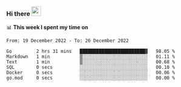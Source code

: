 ### Hi there <a href="https://www.gautamkrishnar.com/"><img src="https://media.giphy.com/media/hvRJCLFzcasrR4ia7z/giphy.gif" width="25px"></a>

📊 **This week I spent my time on**

<!--START_SECTION:waka-->

```text
From: 19 December 2022 - To: 26 December 2022

Go         2 hrs 31 mins   ████████████████████████▓   98.05 %
Markdown   1 min           ▒░░░░░░░░░░░░░░░░░░░░░░░░   01.11 %
Text       1 min           ▒░░░░░░░░░░░░░░░░░░░░░░░░   00.68 %
SQL        0 secs          ░░░░░░░░░░░░░░░░░░░░░░░░░   00.10 %
Docker     0 secs          ░░░░░░░░░░░░░░░░░░░░░░░░░   00.06 %
go.mod     0 secs          ░░░░░░░░░░░░░░░░░░░░░░░░░   00.00 %
```

<!--END_SECTION:waka-->
